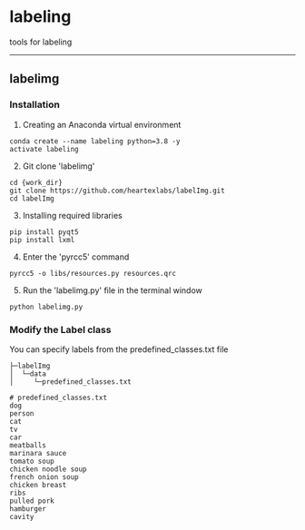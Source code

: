 # labeling
tools for labeling

---

## labelimg

### Installation

1. Creating an Anaconda virtual environment
```buildoutcfg
conda create --name labeling python=3.8 -y
activate labeling
```

2. Git clone 'labelimg'
```buildoutcfg
cd {work_dir}
git clone https://github.com/heartexlabs/labelImg.git
cd labelImg
```

3. Installing required libraries
```buildoutcfg
pip install pyqt5
pip install lxml
```

4. Enter the 'pyrcc5' command
```buildoutcfg
pyrcc5 -o libs/resources.py resources.qrc
```

5. Run the 'labelimg.py' file in the terminal window
```buildoutcfg
python labelimg.py
```

### Modify the Label class

You can specify labels from the predefined_classes.txt file
```
├─labelImg
│  └─data
│     └─predefined_classes.txt
```

```
# predefined_classes.txt
dog
person
cat
tv
car
meatballs
marinara sauce
tomato soup
chicken noodle soup
french onion soup
chicken breast
ribs
pulled pork
hamburger
cavity
```